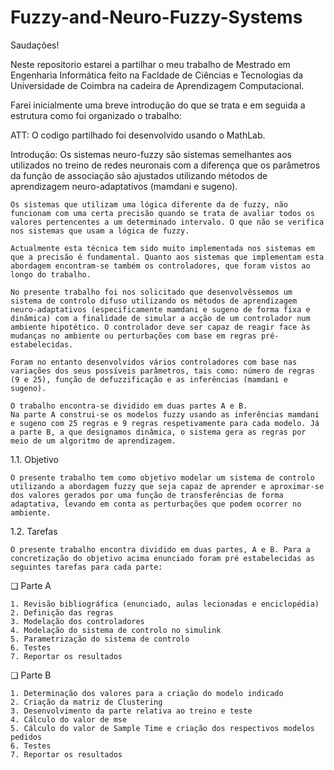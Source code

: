 # Fuzzy-and-Neuro-Fuzzy-Systems

Saudações!

Neste repositorio estarei a partilhar o meu trabalho de Mestrado em Engenharia Informática feito na Facldade de Ciências e Tecnologias da Universidade de Coimbra na cadeira de Aprendizagem Computacional.

Farei inicialmente uma breve introdução do que se trata e em seguida a estrutura como foi organizado o trabalho:

ATT: O codigo partilhado foi desenvolvido usando o MathLab.

Introdução:
	Os sistemas neuro-fuzzy são sistemas semelhantes aos utilizados no treino de redes neuronais com a diferença que os parâmetros da função de associação são ajustados utilizando métodos de aprendizagem neuro-adaptativos (mamdani e sugeno).
	
	Os sistemas que utilizam uma lógica diferente da de fuzzy, não funcionam com uma certa precisão quando se trata de avaliar todos os valores pertencentes a um determinado intervalo. O que não se verifica nos sistemas que usam a lógica de fuzzy.
	
	Actualmente esta técnica tem sido muito implementada nos sistemas em que a precisão é fundamental. Quanto aos sistemas que implementam esta abordagem encontram-se também os controladores, que foram vistos ao longo do trabalho.
	
	No presente trabalho foi nos solicitado que desenvolvêssemos um sistema de controlo difuso utilizando os métodos de aprendizagem neuro-adaptativos (especificamente mamdani e sugeno de forma fixa e dinâmica) com a finalidade de simular a acção de um controlador num ambiente hipotético. O controlador deve ser capaz de reagir face às mudanças no ambiente ou perturbações com base em regras pré-estabelecidas. 

	Foram no entanto desenvolvidos vários controladores com base nas variações dos seus possíveis parâmetros, tais como: número de regras (9 e 25), função de defuzzificação e as inferências (mamdani e sugeno).
	
	O trabalho encontra-se dividido em duas partes A e B. 
	Na parte ​A ​​construi-se os modelos fuzzy usando as inferências mamdani e sugeno com 25 regras e 9 regras respetivamente para cada modelo. Já a parte B,​​ a que designamos dinâmica, o sistema gera as regras por meio de um algoritmo de aprendizagem.

1.1. Objetivo

	O presente trabalho tem como objetivo modelar um sistema de controlo utilizando a abordagem fuzzy que seja capaz de aprender e aproximar-se dos valores gerados por uma função de transferências de forma adaptativa, levando em conta as perturbações que podem ocorrer no ambiente.

1.2. Tarefas

	O presente trabalho encontra dividido em duas partes, A e B. Para a concretização do objetivo acima enunciado foram pré estabelecidas as seguintes tarefas para cada parte:

❏ Parte A

	1. Revisão bibliográfica (enunciado, aulas lecionadas e enciclopédia)
	2. Definição das regras
	3. Modelação dos controladores
	4. Modelação do sistema de controlo no simulink
	5. Parametrização do sistema de controlo
	6. Testes
	7. Reportar os resultados

❏ Parte B

	1. Determinação dos valores para a criação do modelo indicado
	2. Criação da matriz de Clustering
	3. Desenvolvimento da parte relativa ao treino e teste
	4. Cálculo do valor de mse
	5. Cálculo do valor de Sample Time e criação dos respectivos modelos pedidos
	6. Testes
	7. Reportar os resultados